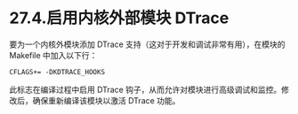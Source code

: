 # 27.4.启用内核外部模块 DTrace

要为一个内核外模块添加 DTrace 支持（这对于开发和调试非常有用），在模块的 Makefile 中加入以下行：

```
CFLAGS+= -DKDTRACE_HOOKS
```

此标志在编译过程中启用 DTrace 钩子，从而允许对模块进行高级调试和监控。修改后，确保重新编译该模块以激活 DTrace 功能。

